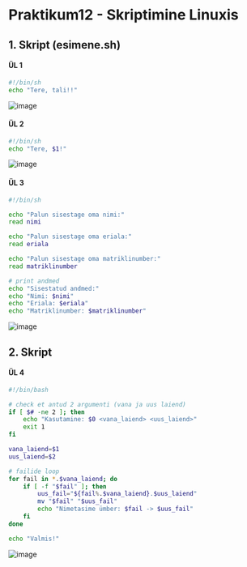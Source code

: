 # Praktikum12 - Skriptimine Linuxis

## 1. Skript (esimene.sh)
#### ÜL 1
```bash
#!/bin/sh
echo "Tere, tali!!"
```
![image](https://github.com/user-attachments/assets/50989df7-af6c-45f5-9b3e-d5e6c2217394)  

#### ÜL 2
```bash
#!/bin/sh
echo "Tere, $1!"
```
![image](https://github.com/user-attachments/assets/30550ca5-eb6b-4502-a56f-79172de3cacf)  

#### ÜL 3
```bash
#!/bin/sh

echo "Palun sisestage oma nimi:"
read nimi

echo "Palun sisestage oma eriala:"
read eriala

echo "Palun sisestage oma matriklinumber:"
read matriklinumber

# print andmed
echo "Sisestatud andmed:"
echo "Nimi: $nimi"
echo "Eriala: $eriala"
echo "Matriklinumber: $matriklinumber"
```
![image](https://github.com/user-attachments/assets/18eb748a-bc43-432b-ab23-6c6978c0475d)  

## 2. Skript  

#### ÜL 4  

```bash
#!/bin/bash

# check et antud 2 argumenti (vana ja uus laiend)
if [ $# -ne 2 ]; then
    echo "Kasutamine: $0 <vana_laiend> <uus_laiend>"
    exit 1
fi

vana_laiend=$1
uus_laiend=$2

# failide loop
for fail in *.$vana_laiend; do
    if [ -f "$fail" ]; then
        uus_fail="${fail%.$vana_laiend}.$uus_laiend"
        mv "$fail" "$uus_fail"
        echo "Nimetasime ümber: $fail -> $uus_fail"
    fi
done

echo "Valmis!"
```
![image](https://github.com/user-attachments/assets/931774e0-ddf0-4be2-a1c8-97c6415931a2)  


